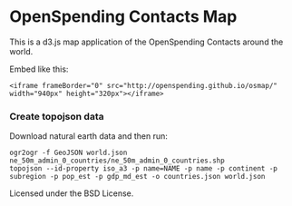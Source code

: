 # OpenSpending Contacts Map

This is a d3.js map application of the OpenSpending Contacts around the world.

Embed like this:

    <iframe frameBorder="0" src="http://openspending.github.io/osmap/" width="940px" height="320px"></iframe>


### Create topojson data

Download natural earth data and then run:

    ogr2ogr -f GeoJSON world.json ne_50m_admin_0_countries/ne_50m_admin_0_countries.shp
    topojson --id-property iso_a3 -p name=NAME -p name -p continent -p subregion -p pop_est -p gdp_md_est -o countries.json world.json


Licensed under the BSD License.
